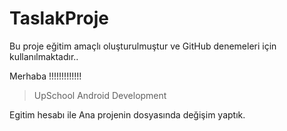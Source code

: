 # TaslakProje

Bu proje eğitim amaçlı oluşturulmuştur ve GitHub denemeleri için kullanılmaktadır..

Merhaba !!!!!!!!!!!!!

> UpSchool Android Development

Egitim hesabı ile Ana projenin dosyasında değişim yaptık.
